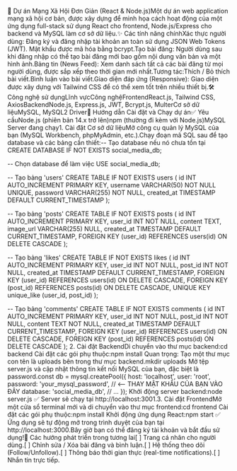 🚀 Dự án Mạng Xã Hội Đơn Giản (React & Node.js)Một dự án web application mạng xã hội cơ bản, được xây dựng để minh họa cách hoạt động của một ứng dụng full-stack sử dụng React cho frontend, Node.js/Express cho backend và MySQL làm cơ sở dữ liệu.✨ Các tính năng chínhXác thực người dùng: Đăng ký và đăng nhập tài khoản an toàn sử dụng JSON Web Tokens (JWT). Mật khẩu được mã hóa bằng bcrypt.Tạo bài đăng: Người dùng sau khi đăng nhập có thể tạo bài đăng mới bao gồm nội dung văn bản và một hình ảnh.Bảng tin (News Feed): Xem danh sách tất cả các bài đăng từ mọi người dùng, được sắp xếp theo thời gian mới nhất.Tương tác:Thích / Bỏ thích bài viết.Bình luận vào bài viết.Giao diện đáp ứng (Responsive): Giao diện được xây dựng với Tailwind CSS để có thể xem tốt trên nhiều thiết bị.🛠️ Công nghệ sử dụngLĩnh vựcCông nghệFrontendReact.js, Tailwind CSS, AxiosBackendNode.js, Express.js, JWT, Bcrypt.js, MulterCơ sở dữ liệuMySQL, MySQL2 Driver🚀 Hướng dẫn Cài đặt và Chạy dự án✅ Yêu cầuNode.js (phiên bản 14.x trở lên)npm (thường đi kèm với Node.js)MySQL Server đang chạy1. Cài đặt Cơ sở dữ liệuMở công cụ quản lý MySQL của bạn (MySQL Workbench, phpMyAdmin, etc.).Chạy đoạn mã SQL sau để tạo database và các bảng cần thiết:-- Tạo database nếu nó chưa tồn tại
CREATE DATABASE IF NOT EXISTS social_media_db;

-- Chọn database để làm việc
USE social_media_db;

-- Tạo bảng 'users'
CREATE TABLE IF NOT EXISTS users (
    id INT AUTO_INCREMENT PRIMARY KEY,
    username VARCHAR(50) NOT NULL UNIQUE,
    password VARCHAR(255) NOT NULL,
    created_at TIMESTAMP DEFAULT CURRENT_TIMESTAMP
);

-- Tạo bảng 'posts'
CREATE TABLE IF NOT EXISTS posts (
    id INT AUTO_INCREMENT PRIMARY KEY,
    user_id INT NOT NULL,
    content TEXT,
    image_url VARCHAR(255) NULL,
    created_at TIMESTAMP DEFAULT CURRENT_TIMESTAMP,
    FOREIGN KEY (user_id) REFERENCES users(id) ON DELETE CASCADE
);

-- Tạo bảng 'likes'
CREATE TABLE IF NOT EXISTS likes (
    id INT AUTO_INCREMENT PRIMARY KEY,
    user_id INT NOT NULL,
    post_id INT NOT NULL,
    created_at TIMESTAMP DEFAULT CURRENT_TIMESTAMP,
    FOREIGN KEY (user_id) REFERENCES users(id) ON DELETE CASCADE,
    FOREIGN KEY (post_id) REFERENCES posts(id) ON DELETE CASCADE,
    UNIQUE KEY unique_like (user_id, post_id)
);

-- Tạo bảng 'comments'
CREATE TABLE IF NOT EXISTS comments (
    id INT AUTO_INCREMENT PRIMARY KEY,
    user_id INT NOT NULL,
    post_id INT NOT NULL,
    content TEXT NOT NULL,
    created_at TIMESTAMP DEFAULT CURRENT_TIMESTAMP,
    FOREIGN KEY (user_id) REFERENCES users(id) ON DELETE CASCADE,
    FOREIGN KEY (post_id) REFERENCES posts(id) ON DELETE CASCADE
);
2. Cài đặt BackendDi chuyển vào thư mục backend:cd backend
Cài đặt các gói phụ thuộc:npm install
Quan trọng: Tạo một thư mục con tên là uploads bên trong thư mục backend.mkdir uploads
Mở tệp server.js và cập nhật thông tin kết nối MySQL của bạn, đặc biệt là password.const db = mysql.createPool({
    host: 'localhost',
    user: 'root',
    password: 'your_mysql_password', // <-- THAY MẬT KHẨU CỦA BẠN VÀO ĐÂY
    database: 'social_media_db',
    // ...
});
Khởi động server backend:node server.js
✅ Server sẽ chạy tại http://localhost:3001.3. Cài đặt FrontendMở một cửa sổ terminal mới và di chuyển vào thư mục frontend:cd frontend
Cài đặt các gói phụ thuộc:npm install
Khởi động ứng dụng React:npm start
✅ Ứng dụng sẽ tự động mở trong trình duyệt của bạn tại http://localhost:3000.Bây giờ bạn có thể đăng ký tài khoản và bắt đầu sử dụng!🔮 Các hướng phát triển trong tương lai[ ] Trang cá nhân cho người dùng.[ ] Chỉnh sửa / Xóa bài đăng và bình luận.[ ] Hệ thống theo dõi (Follow/Unfollow).[ ] Thông báo thời gian thực (real-time notifications).[ ] Nhắn tin trực tiếp.